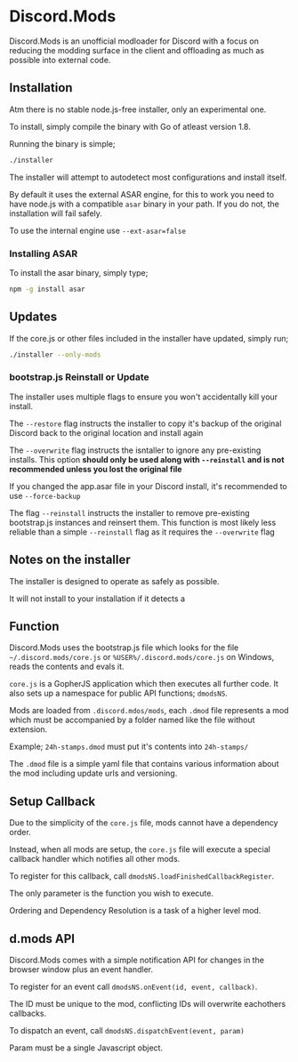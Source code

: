 # Discord.Mods

Discord.Mods is an unofficial modloader for Discord with a focus on reducing the
modding surface in the client and offloading as much as possible into external code.

## Installation

Atm there is no stable node.js-free installer, only an experimental one.

To install, simply compile the binary with Go of atleast version 1.8.

Running the binary is simple;

```bash
./installer
```

The installer will attempt to autodetect most configurations and install itself.

By default it uses the external ASAR engine, for this to work you need to have node.js with
a compatible `asar` binary in your path. If you do not, the installation will fail safely.

To use the internal engine use `--ext-asar=false`

### Installing ASAR

To install the asar binary, simply type;

```bash
npm -g install asar
```

## Updates

If the core.js or other files included in the installer have updated, simply run;

```bash
./installer --only-mods
```

### bootstrap.js Reinstall or Update

The installer uses multiple flags to ensure you won't accidentally kill your install.

The `--restore` flag instructs the installer to copy it's backup of the original Discord
back to the original location and install again

The `--overwrite` flag instructs the isntaller to ignore any pre-existing installs. This option **should only be used along with `--reinstall` and is not recommended unless you lost the original file**

If you changed the app.asar file in your Discord install, it's recommended to use `--force-backup`

The flag `--reinstall` instructs the installer to remove pre-existing bootstrap.js instances and reinsert them. This function is most likely less reliable than a simple `--reinstall` flag as it requires the `--overwrite` flag

## Notes on the installer

The installer is designed to operate as safely as possible.

It will not install to your installation if it detects a 

## Function

Discord.Mods uses the bootstrap.js file which looks for the file `~/.discord.mods/core.js`
or `%USER%/.discord.mods/core.js` on Windows, reads the contents and evals it.

`core.js` is a GopherJS application which then executes all further code. It also sets
up a namespace for public API functions; `dmodsNS`.

Mods are loaded from `.discord.mdos/mods`, each `.dmod` file represents a mod which must
be accompanied by a folder named like the file without extension.

Example; `24h-stamps.dmod` must put it's contents into `24h-stamps/`

The `.dmod` file is a simple yaml file that contains various information about the mod
including update urls and versioning.

## Setup Callback

Due to the simplicity of the `core.js` file, mods cannot have a dependency order.

Instead, when all mods are setup, the `core.js` file will execute a special
callback handler which notifies all other mods.

To register for this callback, call `dmodsNS.loadFinishedCallbackRegister`.

The only parameter is the function you wish to execute.

Ordering and Dependency Resolution is a task of a higher level mod.

## d.mods API

Discord.Mods comes with a simple notification API for changes in the browser
window plus an event handler.

To register for an event call `dmodsNS.onEvent(id, event, callback)`.

The ID must be unique to the mod, conflicting IDs will overwrite eachothers
callbacks.

To dispatch an event, call `dmodsNS.dispatchEvent(event, param)`

Param must be a single Javascript object.